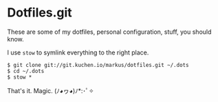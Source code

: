 Dotfiles.git
============

These are some of my dotfiles, personal configuration, stuff, you should know.

I use `stow` to symlink everything to the right place.

	$ git clone git://git.kuchen.io/markus/dotfiles.git ~/.dots
	$ cd ~/.dots
	$ stow *

That's it. Magic. (ﾉ◕ヮ◕)ﾉ*:･ﾟ✧
